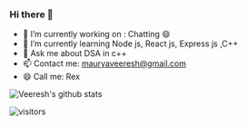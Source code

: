 ### Hi there 👋

<!--
**Veeresh-Rex/Veeresh-Rex** is a ✨ _special_ ✨ repository because its `README.md` (this file) appears on your GitHub profile.

Here are some ideas to get you started:
-->
- 🔭 I’m currently working on : Chatting 😄
- 🌱 I’m currently learning Node js, React js, Express js ,C++
- 💬 Ask me about DSA in c++
- 📫 Contact me: mauryaveeresh@gmail.com
- 😄 Call me: Rex


![Veeresh's github stats](https://github-readme-stats.vercel.app/api?username=Veeresh-Rex&show_icons=true&hide_border=true)

![visitors](https://visitor-badge.laobi.icu/badge?page_id=Veeresh-Rex.Veeresh-Rex)
